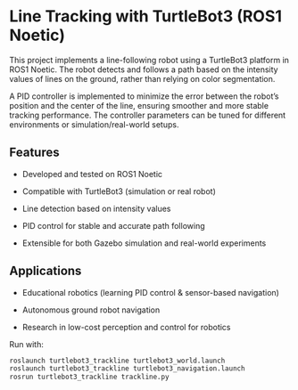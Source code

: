 # Line Tracking with TurtleBot3 (ROS1 Noetic)

This project implements a line-following robot using a TurtleBot3 platform in ROS1 Noetic. The robot detects and follows a path based on the intensity values of lines on the ground, rather than relying on color segmentation.

A PID controller is implemented to minimize the error between the robot’s position and the center of the line, ensuring smoother and more stable tracking performance. The controller parameters can be tuned for different environments or simulation/real-world setups.

## Features

- Developed and tested on ROS1 Noetic

- Compatible with TurtleBot3 (simulation or real robot)

- Line detection based on intensity values

- PID control for stable and accurate path following

- Extensible for both Gazebo simulation and real-world experiments

## Applications

- Educational robotics (learning PID control & sensor-based navigation)

- Autonomous ground robot navigation

- Research in low-cost perception and control for robotics

Run with:

```bash
roslaunch turtlebot3_trackline turtlebot3_world.launch
roslaunch turtlebot3_trackline turtlebot3_navigation.launch
rosrun turtlebot3_trackline trackline.py
```
